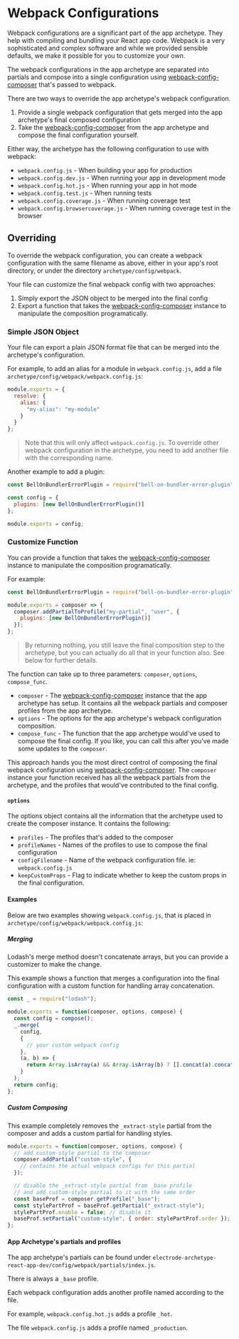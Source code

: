 # Webpack Configurations

Webpack configurations are a significant part of the app archetype. They help with compiling and bundling your React app code. Webpack is a very sophisticated and complex software and while we provided sensible defaults, we make it possible for you to customize your own.

The webpack configurations in the app archetype are separated into partials and compose into a single configuration using [webpack-config-composer] that's passed to webpack.

There are two ways to override the app archetype's webpack configuration.

1.  Provide a single webpack configuration that gets merged into the app archetype's final composed configuration
2.  Take the [webpack-config-composer] from the app archetype and compose the final configuration yourself.

Either way, the archetype has the following configuration to use with webpack:

- `webpack.config.js` - When building your app for production
- `webpack.config.dev.js` - When running your app in development mode
- `webpack.config.hot.js` - When running your app in hot mode
- `webpack.config.test.js` - When running tests
- `webpack.config.coverage.js` - When running coverage test
- `webpack.config.browsercoverage.js` - When running coverage test in the browser

## Overriding

To override the webpack configuration, you can create a webpack configuration with the same filename as above, either in your app's root directory, or under the directory `archetype/config/webpack`.

Your file can customize the final webpack config with two approaches:

1. Simply export the JSON object to be merged into the final config
2. Export a function that takes the [webpack-config-composer] instance to manipulate the composition programatically.

### Simple JSON Object

Your file can export a plain JSON format file that can be merged into the archetype's configuration.

For example, to add an alias for a module in `webpack.config.js`, add a file `archetype/config/webpack/webpack.config.js`:

```js
module.exports = {
  resolve: {
    alias: {
      "my-alias": "my-module"
    }
  }
};
```

> Note that this will only affect `webpack.config.js`. To override other webpack configuration in the archetype, you need to add another file with the corresponding name.

Another example to add a plugin:

```js
const BellOnBundlerErrorPlugin = require("bell-on-bundler-error-plugin");

const config = {
  plugins: [new BellOnBundlerErrorPlugin()]
};

module.exports = config;
```

### Customize Function

You can provide a function that takes the [webpack-config-composer] instance to manipulate the composition programatically.

For example:

```js
const BellOnBundlerErrorPlugin = require("bell-on-bundler-error-plugin");

module.exports = composer => {
  composer.addPartialToProfile("my-partial", "user", {
    plugins: [new BellOnBundlerErrorPlugin()]
  });
};
```

> By returning nothing, you still leave the final composition step to the archetype, but you can actually do all that in your function also. See below for further details.

The function can take up to three parameters: `composer`, `options`, `compose_func`.

- `composer` - The [webpack-config-composer] instance that the app archetype has setup. It contains all the webpack partials and composer profiles from the app archetype.
- `options` - The options for the app archetype's webpack configuration composition.
- `compose_func` - The function that the app archetype would've used to compose the final config. If you like, you can call this after you've made some updates to the `composer`.

This approach hands you the most direct control of composing the final webpack configuration using [webpack-config-composer]. The `composer` instance your function received has all the webpack partials from the archetype, and the profiles that would've contributed to the final config.

#### `options`

The options object contains all the information that the archetype used to create the composer instance. It contains the following:

- `profiles` - The profiles that's added to the composer
- `profileNames` - Names of the profiles to use to compose the final configuration
- `configFilename` - Name of the webpack configuration file. ie: `webpack.config.js`
- `keepCustomProps` - Flag to indicate whether to keep the custom props in the final configuration.

#### Examples

Below are two examples showing `webpack.config.js`, that is placed in `archetype/config/webpack/webpack.config.js`:

##### Merging

Lodash's merge method doesn't concatenate arrays, but you can provide a customizer to make the change.

This example shows a function that merges a configuration into the final configuration with a custom function for handling array concatenation.

```js
const _ = require("lodash");

module.exports = function(composer, options, compose) {
  const config = compose();
  _.merge(
    config,
    {
      // your custom webpack config
    },
    (a, b) => {
      return Array.isArray(a) && Array.isArray(b) ? [].concat(a).concat(b) : undefined;
    }
  );
  return config;
};
```

##### Custom Composing

This example completely removes the `_extract-style` partial from the composer and adds a custom partial for handling styles.

```js
module.exports = function(composer, options, compose) {
  // add custom-style partial to the composer
  composer.addPartial("custom-style", {
    // contains the actual webpack configs for this partial
  });

  // disable the _extract-style partial from _base profile
  // and add custom-style partial to it with the same order
  const baseProf = composer.getProfile("_base");
  const stylePartProf = baseProf.getPartial("_extract-style");
  stylePartProf.enable = false; // disable it
  baseProf.setPartial("custom-style", { order: stylePartProf.order });
};
```

#### App Archetype's partials and profiles

The app archetype's partials can be found under `electrode-archetype-react-app-dev/config/webpack/partials/index.js`.

There is always a `_base` profile.

Each webpack configuration adds another profile named according to the file.

For example, `webpack.config.hot.js` adds a profile `_hot`.

The file `webpack.config.js` adds a profile named `_production`.

[webpack-config-composer]: https://www.npmjs.com/package/webpack-config-composer
